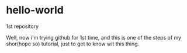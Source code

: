 # hello-world
1st repository

Well, now i'm trying github for 1st time, and this is one of the steps of my shor(hope so) tutorial, just to get to know wit this thing.
